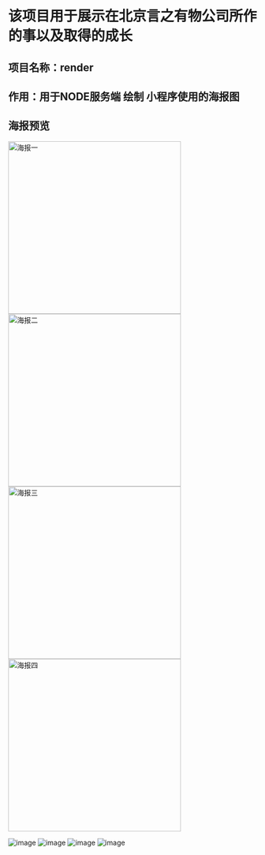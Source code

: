 #  该项目用于展示在北京言之有物公司所作的事以及取得的成长

## 项目名称：render 

## 作用：用于NODE服务端 绘制 小程序使用的海报图

## 海报预览
<img src="./img/one.jpeg" width="350" title="海报一"/><img src="./img/two.jpeg" width="350" title="海报二"/>
<img src="./img/three.jpeg" width="350" title="海报三"/><img src="./img/four.jpeg" width="350" title="海报四"/>

![image](https://github.com/xiongdaxia/look-result/raw/master/img/one.jpeg)
![image](https://github.com/xiongdaxia/look-result/raw/master/img/two.jpeg)
![image](https://github.com/xiongdaxia/look-result/raw/master/img/three.jpeg)
![image](https://github.com/xiongdaxia/look-result/raw/master/img/four.jpeg)

